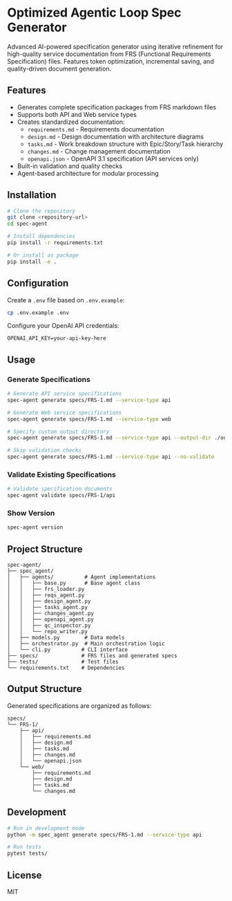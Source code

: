 # Optimized Agentic Loop Spec Generator

Advanced AI-powered specification generator using iterative refinement for high-quality service documentation from FRS (Functional Requirements Specification) files. Features token optimization, incremental saving, and quality-driven document generation.

## Features

- Generates complete specification packages from FRS markdown files
- Supports both API and Web service types
- Creates standardized documentation:
  - `requirements.md` - Requirements documentation
  - `design.md` - Design documentation with architecture diagrams
  - `tasks.md` - Work breakdown structure with Epic/Story/Task hierarchy
  - `changes.md` - Change management documentation
  - `openapi.json` - OpenAPI 3.1 specification (API services only)
- Built-in validation and quality checks
- Agent-based architecture for modular processing

## Installation

```bash
# Clone the repository
git clone <repository-url>
cd spec-agent

# Install dependencies
pip install -r requirements.txt

# Or install as package
pip install -e .
```

## Configuration

Create a `.env` file based on `.env.example`:

```bash
cp .env.example .env
```

Configure your OpenAI API credentials:
```
OPENAI_API_KEY=your-api-key-here
```

## Usage

### Generate Specifications

```bash
# Generate API service specifications
spec-agent generate specs/FRS-1.md --service-type api

# Generate Web service specifications  
spec-agent generate specs/FRS-1.md --service-type web

# Specify custom output directory
spec-agent generate specs/FRS-1.md --service-type api --output-dir ./output

# Skip validation checks
spec-agent generate specs/FRS-1.md --service-type api --no-validate
```

### Validate Existing Specifications

```bash
# Validate specification documents
spec-agent validate specs/FRS-1/api
```

### Show Version

```bash
spec-agent version
```

## Project Structure

```
spec-agent/
├── spec_agent/
│   ├── agents/          # Agent implementations
│   │   ├── base.py      # Base agent class
│   │   ├── frs_loader.py
│   │   ├── reqs_agent.py
│   │   ├── design_agent.py
│   │   ├── tasks_agent.py
│   │   ├── changes_agent.py
│   │   ├── openapi_agent.py
│   │   ├── qc_inspector.py
│   │   └── repo_writer.py
│   ├── models.py        # Data models
│   ├── orchestrator.py  # Main orchestration logic
│   └── cli.py          # CLI interface
├── specs/              # FRS files and generated specs
├── tests/              # Test files
└── requirements.txt    # Dependencies
```

## Output Structure

Generated specifications are organized as follows:

```
specs/
└── FRS-1/
    ├── api/
    │   ├── requirements.md
    │   ├── design.md
    │   ├── tasks.md
    │   ├── changes.md
    │   └── openapi.json
    └── web/
        ├── requirements.md
        ├── design.md
        ├── tasks.md
        └── changes.md
```

## Development

```bash
# Run in development mode
python -m spec_agent generate specs/FRS-1.md --service-type api

# Run tests
pytest tests/
```

## License

MIT